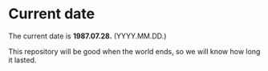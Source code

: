 # Current date

The current date is **1987.07.28.** (YYYY.MM.DD.)

This repository will be good when the world ends, so we will know how long it lasted.